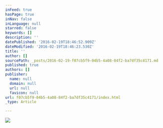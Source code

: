 ```yaml
---
inFeed: true
hasPage: true
inNav: false
inLanguage: null
starred: false
keywords: []
description: ''
datePublished: '2016-02-19T18:46:52.909Z'
dateModified: '2016-02-19T18:46:23.530Z'
title: ''
author: []
sourcePath: _posts/2016-02-19-f07cb5f9-04b5-4a08-84f2-ba7df35c4171.md
published: true
authors: []
publisher:
  name: null
  domain: null
  url: null
  favicon: null
url: f07cb5f9-04b5-4a08-84f2-ba7df35c4171/index.html
_type: Article

---
```

![](https://the-grid-user-content.s3-us-west-2.amazonaws.com/1098d1ba-728a-4611-8ad3-d40731d5ea66.jpg)